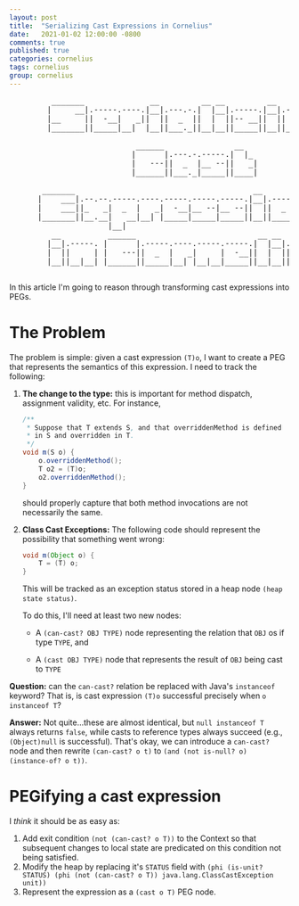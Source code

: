 ```yaml
---
layout: post
title:  "Serializing Cast Expressions in Cornelius"
date:   2021-01-02 12:00:00 -0800
comments: true
published: true
categories: cornelius
tags: cornelius
group: cornelius
---
```

<pre>
         _______              __         __ __         __
        |     __|.-----.----.|__|.---.-.|  |__|.-----.|__|.-----.-----.
        |__     ||  -__|   _||  ||  _  ||  |  ||-- __||  ||     |  _  |
        |_______||_____|__|  |__||___._||__|__||_____||__||__|__|___  |
                                                                |_____|
                           ______               __
                          |      |.---.-.-----.|  |_
                          |   ---||  _  |__ --||   _|
                          |______||___._|_____||____|

       _______                                      __
      |    ___|.--.--.-----.----.-----.-----.-----.|__|.-----.-----.-----.
      |    ___||_   _|  _  |   _|  -__|__ --|__ --||  ||  _  |     |__ --|
      |_______||__.__|   __|__| |_____|_____|_____||__||_____|__|__|_____|
                     |__|
         __          ______                          __ __
        |__|.-----. |      |.-----.----.-----.-----.|  |__|.--.--.-----.
        |  ||     | |   ---||  _  |   _|     |  -__||  |  ||  |  |__ --|
        |__||__|__| |______||_____|__| |__|__|_____||__|__||_____|_____|

</pre>


In this article I'm going to reason through transforming cast expressions into
PEGs.

# The Problem
The problem is simple: given a cast expression `(T)o`, I want to create a PEG
that represents the semantics of this expression. I need to track the following:

1. **The change to the type:** this is important for method dispatch, assignment
   validity, etc. For instance,

    ```java
    /**
     * Suppose that T extends S, and that overriddenMethod is defined
     * in S and overridden in T.
     */
    void m(S o) {
        o.overriddenMethod();
        T o2 = (T)o;
        o2.overriddenMethod();
    }
    ```
    should properly capture that both method invocations are not necessarily the same.

2. **Class Cast Exceptions:** The following code should represent the
   possibility that something went wrong: 
   
   ```java
   void m(Object o) {
       T = (T) o;
   } 
   ```

   This will be tracked as an exception status stored in a heap node `(heap
   state status)`.
   
   To do this, I'll need at least two new nodes: 
   - A `(can-cast? OBJ TYPE)` node representing the relation that `OBJ` os if
     type `TYPE`, and

   - A `(cast OBJ TYPE)` node that represents the result of `OBJ` being cast to
     `TYPE`

**Question:** can the `can-cast?` relation be replaced with Java's `instanceof`
keyword? That is, is cast expression `(T)o` successful precisely when `o
instanceof T`?

**Answer:** Not quite...these are almost identical, but `null instanceof T`
always returns `false`, while casts to reference types always succeed (e.g.,
`(Object)null` is successful). That's okay, we can introduce a `can-cast?` node
and then rewrite `(can-cast? o t)` to `(and (not is-null? o) (instance-of? o
t))`.

# PEGifying a cast expression
I _think_ it should be as easy as:

1. Add exit condition `(not (can-cast? o T))` to the Context so that subsequent
   changes to local state are predicated on this condition not being satisfied.
2. Modify the heap by replacing it's `STATUS` field with `(phi (is-unit? STATUS)
   (phi (not (can-cast? o T)) java.lang.ClassCastException unit))`
3. Represent the expression as a `(cast o T)` PEG node.


